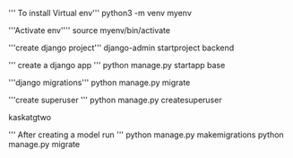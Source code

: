 ''' To install Virtual env'''
python3 -m venv myenv

'''Activate env''''
source myenv/bin/activate

'''create django project'''
django-admin startproject backend

''' create a django app '''
python manage.py startapp base

'''django migrations'''
python manage.py migrate

'''create superuser '''
python manage.py createsuperuser

kaskatgtwo

''' After creating a model run '''
python manage.py makemigrations 
python manage.py migrate